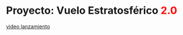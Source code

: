 <h1>Proyecto: Vuelo Estratosférico <span style="color: red;">2.0</span></h1>
<a href="https://aulavirtual33.educa.madrid.org/ies.lacabrera/course/view.php?id=608">video lanzamiento</a>


  

<!---
marianit200825/marianit200825 is a ✨ special ✨ repository because its `README.md` (this file) appears on your GitHub profile.
You can click the Preview link to take a look at your changes.
--->
